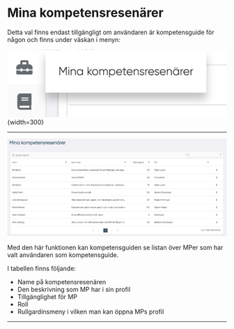 # Mina kompetensresenärer

Detta val finns endast tillgängligt om användaren är kompetensguide för någon och finns under väskan i menyn:

![Hitta komptensresenärer](path_kompetensresenarer.png){width=300}

-----------------------------------

![Mina kompetensresenärer](Mina_kompetensresenarer.png)

Med den här funktionen kan kompetensguiden se listan över MPer som har valt användaren som kompetensguide.

I tabellen finns följande:

- Name på kompetensresenären
- Den beskrivning som MP har i sin profil
- Tillgänglighet för MP
- Roll
- Rullgardinsmeny i vilken man kan öppna MPs profil

-----------------------------------
